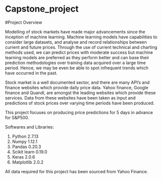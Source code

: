 # Capstone_project
#Project Overview

Modelling of stock markets have made major advancements since the inception of machine learning. Machine learning models have capabilities to consider large datasets, and analyse and record relationships between current and future prices. Through the use of current technical and charting methods used, we can predict prices with moderate success but machine learning models are preferred as they perform better and can base their prediction methodologies over training data acquired over a large time period. Hence, we may be even be able to spot infrequent trends which have occurred in the past. 

Stock market is a well documented sector, and there are many API’s and finance websites which provide daily price data. Yahoo finance, Google finance and Quandl, are amongst the leading websites which provide these services. Data from these websites have been taken as input and predictions of stock prices over varying time periods have been produced. 

This project focuses on producing price predictions for 5 days in advance for S&P500.

Softwares and Libraries:
1) Python 2.7.13
2) Numpy 1.12.1
3) Pandas 0.20.3
4) Scikit learn 0.19.0
5) Keras 2.0.6
6) Matplotlib 2.0.2

All data required for this project has been sourced from Yahoo Finance.
